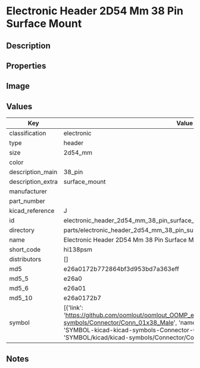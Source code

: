 # Electronic Header 2D54 Mm 38 Pin Surface Mount

## Description

## Properties


## Image


## Values

| Key | Value |
| --- | --- |
| classification | electronic |
| type | header |
| size | 2d54_mm |
| color |  |
| description_main | 38_pin |
| description_extra | surface_mount |
| manufacturer |  |
| part_number |  |
| kicad_reference | J |
| id | electronic_header_2d54_mm_38_pin_surface_mount |
| directory | parts/electronic_header_2d54_mm_38_pin_surface_mount |
| name | Electronic Header 2D54 Mm 38 Pin Surface Mount |
| short_code | hi138psm |
| distributors | [] |
| md5 | e26a0172b772864bf3d953bd7a363eff |
| md5_5 | e26a0 |
| md5_6 | e26a01 |
| md5_10 | e26a0172b7 |
| symbol | [{'link': 'https://github.com/oomlout/oomlout_OOMP_eda_V2/tree/main/SYMBOL/kicad/kicad-symbols/Connector/Conn_01x38_Male', 'name': 'Connector : Conn_01x38_Male', 'id': 'SYMBOL-kicad-kicad-symbols-Connector-Conn_01x38_Male', 'directory': 'SYMBOL/kicad/kicad-symbols/Connector/Conn_01x38_Male/'}] |

## Notes

